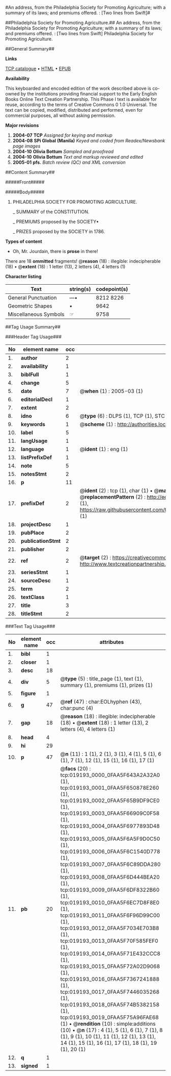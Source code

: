 #An address, from the Philadelphia Society for Promoting Agriculture; with a summary of its laws; and premiums offered. : [Two lines from Swift]#

##Philadelphia Society for Promoting Agriculture.##
An address, from the Philadelphia Society for Promoting Agriculture; with a summary of its laws; and premiums offered. : [Two lines from Swift]
Philadelphia Society for Promoting Agriculture.

##General Summary##

**Links**

[TCP catalogue](http://www.ota.ox.ac.uk/tcp/)  • 
[HTML](http://tei.it.ox.ac.uk/tcp/Texts-HTML/free/N15/N15118.html)  • 
[EPUB](http://tei.it.ox.ac.uk/tcp/Texts-EPUB/free/N15/N15118.epub)

**Availability**

This keyboarded and encoded edition of the
	       work described above is co-owned by the institutions
	       providing financial support to the Early English Books
	       Online Text Creation Partnership. This Phase I text is
	       available for reuse, according to the terms of Creative
	       Commons 0 1.0 Universal. The text can be copied,
	       modified, distributed and performed, even for
	       commercial purposes, all without asking permission.

**Major revisions**

1. __2004-07__ __TCP__ *Assigned for keying and markup*
1. __2004-08__ __SPi Global (Manila)__ *Keyed and coded from Readex/Newsbank page images*
1. __2004-10__ __Olivia Bottum__ *Sampled and proofread*
1. __2004-10__ __Olivia Bottum__ *Text and markup reviewed and edited*
1. __2005-01__ __pfs.__ *Batch review (QC) and XML conversion*

##Content Summary##

#####Front#####

#####Body#####

1. PHILADELPHIA SOCIETY FOR PROMOTING AGRICULTURE.

    _ SUMMARY of the CONSTITUTION.

    _ PREMIUMS proposed by the SOCIETY▪

    _ PRIZES proposed by the SOCIETY in 1786.

**Types of content**

  * Oh, Mr. Jourdain, there is **prose** in there!

There are 18 **ommitted** fragments! 
 @__reason__ (18) : illegible: indecipherable (18)  •  @__extent__ (18) : 1 letter (13), 2 letters (4), 4 letters (1)

**Character listing**


|Text|string(s)|codepoint(s)|
|---|---|---|
|General Punctuation|—•|8212 8226|
|Geometric Shapes|▪|9642|
|Miscellaneous Symbols|☞|9758|

##Tag Usage Summary##

###Header Tag Usage###

|No|element name|occ|attributes|
|---|---|---|---|
|1.|__author__|2||
|2.|__availability__|1||
|3.|__biblFull__|1||
|4.|__change__|5||
|5.|__date__|7| @__when__ (1) : 2005-03 (1)|
|6.|__editorialDecl__|1||
|7.|__extent__|2||
|8.|__idno__|6| @__type__ (6) : DLPS (1), TCP (1), STC (1), NOTIS (1), IMAGE-SET (1), EVANS-CITATION (1)|
|9.|__keywords__|1| @__scheme__ (1) : http://authorities.loc.gov/ (1)|
|10.|__label__|5||
|11.|__langUsage__|1||
|12.|__language__|1| @__ident__ (1) : eng (1)|
|13.|__listPrefixDef__|1||
|14.|__note__|5||
|15.|__notesStmt__|2||
|16.|__p__|11||
|17.|__prefixDef__|2| @__ident__ (2) : tcp (1), char (1)  •  @__matchPattern__ (2) : ([0-9\-]+):([0-9IVX]+) (1), (.+) (1)  •  @__replacementPattern__ (2) : http://eebo.chadwyck.com/downloadtiff?vid=$1&page=$2 (1), https://raw.githubusercontent.com/textcreationpartnership/Texts/master/tcpchars.xml#$1 (1)|
|18.|__projectDesc__|1||
|19.|__pubPlace__|2||
|20.|__publicationStmt__|2||
|21.|__publisher__|2||
|22.|__ref__|2| @__target__ (2) : https://creativecommons.org/publicdomain/zero/1.0/ (1), http://www.textcreationpartnership.org/docs/. (1)|
|23.|__seriesStmt__|1||
|24.|__sourceDesc__|1||
|25.|__term__|2||
|26.|__textClass__|1||
|27.|__title__|3||
|28.|__titleStmt__|2||


###Text Tag Usage###

|No|element name|occ|attributes|
|---|---|---|---|
|1.|__bibl__|1||
|2.|__closer__|1||
|3.|__desc__|18||
|4.|__div__|5| @__type__ (5) : title_page (1), text (1), summary (1), premiums (1), prizes (1)|
|5.|__figure__|1||
|6.|__g__|47| @__ref__ (47) : char:EOLhyphen (43), char:punc (4)|
|7.|__gap__|18| @__reason__ (18) : illegible: indecipherable (18)  •  @__extent__ (18) : 1 letter (13), 2 letters (4), 4 letters (1)|
|8.|__head__|4||
|9.|__hi__|29||
|10.|__p__|47| @__n__ (11) : 1 (1), 2 (1), 3 (1), 4 (1), 5 (1), 6 (1), 7 (1), 12 (1), 15 (1), 16 (1), 17 (1)|
|11.|__pb__|20| @__facs__ (20) : tcp:019193_0000_0FAA5F643A2A32A0 (1), tcp:019193_0001_0FAA5F650878E260 (1), tcp:019193_0002_0FAA5F65B9DF9CE0 (1), tcp:019193_0003_0FAA5F66909C0F58 (1), tcp:019193_0004_0FAA5F6977893D48 (1), tcp:019193_0005_0FAA5F6A5F9D0C50 (1), tcp:019193_0006_0FAA5F6C1540D778 (1), tcp:019193_0007_0FAA5F6C89DDA280 (1), tcp:019193_0008_0FAA5F6D444BEA20 (1), tcp:019193_0009_0FAA5F6DF8322B60 (1), tcp:019193_0010_0FAA5F6EC7D8F8E0 (1), tcp:019193_0011_0FAA5F6F96D99C00 (1), tcp:019193_0012_0FAA5F7034E703B8 (1), tcp:019193_0013_0FAA5F70F585FEF0 (1), tcp:019193_0014_0FAA5F71E432CCC8 (1), tcp:019193_0015_0FAA5F72A02D9068 (1), tcp:019193_0016_0FAA5F7367241888 (1), tcp:019193_0017_0FAA5F7446035268 (1), tcp:019193_0018_0FAA5F74B5382158 (1), tcp:019193_0019_0FAA5F75A96FAE68 (1)  •  @__rendition__ (10) : simple:additions (10)  •  @__n__ (17) : 4 (1), 5 (1), 6 (1), 7 (1), 8 (1), 9 (1), 10 (1), 11 (1), 12 (1), 13 (1), 14 (1), 15 (1), 16 (1), 17 (1), 18 (1), 19 (1), 20 (1)|
|12.|__q__|1||
|13.|__signed__|1||

